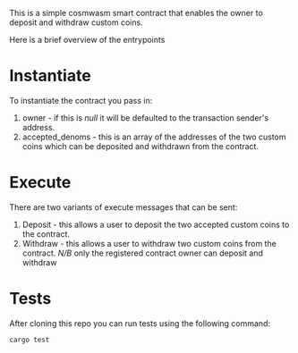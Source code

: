 This is a simple cosmwasm smart contract that enables the owner to deposit and withdraw custom coins.

Here is a brief overview of the entrypoints

# Instantiate

To instantiate the contract you pass in:

1. owner - if this is _null_ it will be defaulted to the transaction sender's address.
2. accepted_denoms - this is an array of the addresses of the two custom coins which can be deposited and withdrawn from the contract.

# Execute

There are two variants of execute messages that can be sent:

1. Deposit - this allows a user to deposit the two accepted custom coins to the contract.
2. Withdraw - this allows a user to withdraw two custom coins from the contract.
   _N/B_ only the registered contract owner can deposit and withdraw

# Tests

After cloning this repo you can run tests using the following command:

```shell
cargo test
```
